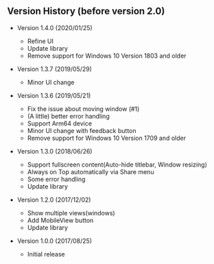 ## Version History (before version 2.0)
- Version 1.4.0 (2020/01/25)
  * Refine UI
  * Update library
  * Remove support for Windows 10 Version 1803 and older
  
- Version 1.3.7 (2019/05/29)
  * Minor UI change
  
- Version 1.3.6 (2019/05/21)
  * Fix the issue about moving window (#1)
  * (A little) better error handling 
  * Support Arm64 device
  * Minor UI change with feedback button
  * Remove support for Windows 10 Version 1709 and older
  
- Version 1.3.0 (2018/06/26)
  * Support fullscreen content(Auto-hide titlebar, Window resizing)
  * Always on Top automatically via Share menu
  * Some error handling
  * Update library
  
- Version 1.2.0 (2017/12/02)
  * Show multiple views(windows)
  * Add MobileView button
  * Update library

- Version 1.0.0 (2017/08/25)
  * Initial release
